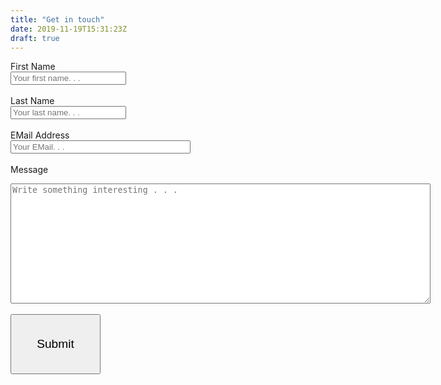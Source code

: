```yaml
---
title: "Get in touch"
date: 2019-11-19T15:31:23Z
draft: true
---
```


<form method="post" name="Contact">

  <label for="fname">First Name</label>
  <br>
  <input type="text" id="fname" name="firstname" placeholder="Your first name. . .">
  <br>
  <br>
  <label for="lname">Last Name</label>
  <br>
  <input type="text" id="lname" name="lastname" placeholder="Your last name. . .">
  <br>
  <br>
  <label for="email">EMail Address</label>
  <br>
  <input type="text" id="email" name="email" placeholder="Your EMail. . ." style="width: 30vw">
  <br>
  <br>
  <label for="message">Message</label>
  <br>
  <textarea id="message" name="message" placeholder="Write something interesting . . ." style="height: 20vw; width: 70vw"></textarea>
  <br>
  <br>
  <input type="submit" value="Submit" style="height: 10vw; width: 15vw; cursor: pointer; font-size: 2vw;">
  
</form>